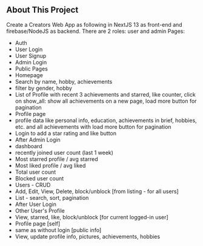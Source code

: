 ## About This Project

Create a Creators Web App as following in NextJS 13 as front-end and firebase/NodeJS as
backend.
There are 2 roles: user and admin
Pages:
- Auth
- User Login
- User Signup
- Admin Login
- Public Pages
- Homepage
- Search by name, hobby, achievements
- filter by gender, hobby
- List of Profile with recent 3 achievements and starred, like counter, click on show_all: show
all achievements on a new page, load more button for pagination
- Profile page
- profile data like personal info, education, achievements in brief, hobbies, etc. and all
achievements with load more button for pagination
- Login to add a star rating and like button
- After Admin Login
- dashboard
- recently joined user count (last 1 week)
- Most starred profile / avg starred
- Most liked profile / avg liked
- Total user count
- Blocked user count
- Users - CRUD
- Add, Edit, View, Delete, block/unblock [from listing - for all users]
- List - search, sort, pagination
- After User Login
- Other User's Profile
- View, starred, like, block/unblock [for current logged-in user]
- Profile page [self]
- same as without login [public info]
- View, update profile info, pictures, achievements, hobbies
